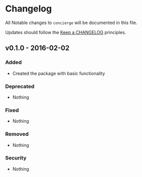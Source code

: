 # Changelog

All Notable changes to `concierge` will be documented in this file.

Updates should follow the [Keep a CHANGELOG](http://keepachangelog.com/) principles.

## v0.1.0 - 2016-02-02

### Added
- Created the package with basic functionality

### Deprecated
- Nothing

### Fixed
- Nothing

### Removed
- Nothing

### Security
- Nothing
